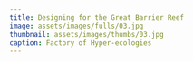 ```yaml
---
title: Designing for the Great Barrier Reef
image: assets/images/fulls/03.jpg
thumbnail: assets/images/thumbs/03.jpg
caption: Factory of Hyper-ecologies
---
```


